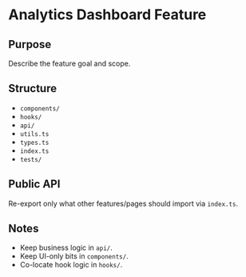 # Analytics Dashboard Feature

## Purpose
Describe the feature goal and scope.

## Structure
- `components/`
- `hooks/`
- `api/`
- `utils.ts`
- `types.ts`
- `index.ts`
- `tests/`


## Public API
Re-export only what other features/pages should import via `index.ts`.

## Notes
- Keep business logic in `api/`.
- Keep UI-only bits in `components/`.
- Co-locate hook logic in `hooks/`.
